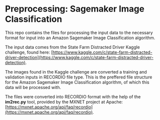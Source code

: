 # Preprocessing: Sagemaker Image Classification
This repo contains the files for processing the input data to the necessary format for input into an Amazon Sagemaker Image Classification algorithm. 

The input data comes from the State Farm Distracted Driver Kaggle challenge, found here: [https://www.kaggle.com/c/state-farm-distracted-driver-detection](https://www.kaggle.com/c/state-farm-distracted-driver-detection). 

The images found in the Kaggle challenge are converted a training and validation inputs in RECORDIO file type. This is the preffered file structure for the Amazon Sagemaker Image Classification algorithm, of which this data will be processed with. 

The files were converted into RECORDIO format with the help of the **im2rec.py** tool, provided by the MXNET project at Apache: [https://mxnet.apache.org/api/faq/recordio](https://mxnet.apache.org/api/faq/recordio).
